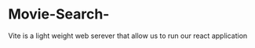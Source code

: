 # Movie-Search-

<p> Vite is a light weight web serever that allow us to run our react application</p>